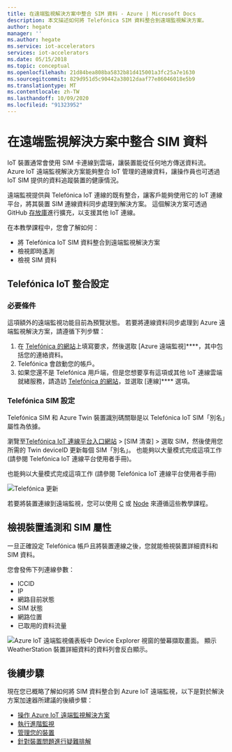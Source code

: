 ```yaml
---
title: 在遠端監視解決方案中整合 SIM 資料 - Azure | Microsoft Docs
description: 本文描述如何將 Telefónica SIM 資料整合到遠端監視解決方案。
author: hegate
manager: ''
ms.author: hegate
ms.service: iot-accelerators
services: iot-accelerators
ms.date: 05/15/2018
ms.topic: conceptual
ms.openlocfilehash: 21d84bea808ba5832b81d415001a3fc25a7e1630
ms.sourcegitcommit: 829d951d5c90442a38012daaf77e86046018e5b9
ms.translationtype: MT
ms.contentlocale: zh-TW
ms.lasthandoff: 10/09/2020
ms.locfileid: "91323952"
---
```

# <a name="integrate-sim-data-in-the-remote-monitoring-solution"></a>在遠端監視解決方案中整合 SIM 資料

IoT 裝置通常會使用 SIM 卡連線到雲端，讓裝置能從任何地方傳送資料流。 Azure IoT 遠端監視解決方案能夠整合 IoT 管理的連線資料，讓操作員也可透過 IoT SIM 提供的資料追蹤裝置的健康情況。

遠端監視提供與 Telefónica IoT 連線的既有整合，讓客戶能夠使用它的 IoT 連線平台，將其裝置 SIM 連線資料同步處理到解決方案。 這個解決方案可透過 GitHub [存放庫](https://github.com/Azure/azure-iot-pcs-remote-monitoring-dotnet)進行擴充，以支援其他 IoT 連線。

在本教學課程中，您會了解如何：

* 將 Telefónica IoT SIM 資料整合到遠端監視解決方案
* 檢視即時遙測
* 檢視 SIM 資料

## <a name="telefnica-iot-integration-setup"></a>Telefónica IoT 整合設定

### <a name="prerequisites"></a>必要條件

這項額外的遠端監視功能目前為預覽狀態。 若要將連線資料同步處理到 Azure 遠端監視解決方案，請遵循下列步驟：

1. 在 [Telefónica 的網站](https://iot.telefonica.com/contact)上填寫要求，然後選取 [Azure 遠端監視]****，其中包括您的連絡資料。
2. Telefónica 會啟動您的帳戶。
3. 如果您還不是 Telefónica 用戶端，但是您想要享有這項或其他 IoT 連線雲端就緒服務，請造訪 [Telefónica 的網站](https://iot.telefonica.com/)，並選取 [連線]**** 選項。

### <a name="telefnica-sim-setup"></a>Telefónica SIM 設定
Telefónica SIM 和 Azure Twin 裝置識別碼關聯是以 Telefónica IoT SIM「別名」屬性為依據。 

瀏覽至[Telefónica IoT 連線平台入口網站](https://m2m-movistar-es.telefonica.com/) > [SIM 清查] > 選取 SIM，然後使用您所需的 Twin deviceID 更新每個 SIM「別名」。 也能夠以大量模式完成這項工作 (請參閱 Telefónica IoT 連線平台使用者手冊)。

也能夠以大量模式完成這項工作 (請參閱 Telefónica IoT 連線平台使用者手冊)

![Telefónica 更新](./media/iot-accelerators-remote-monitoring-telefonica-sim/telefonica_site.png)

若要將裝置連線到遠端監視，您可以使用 [C](iot-accelerators-connecting-devices-linux.md) 或 [Node](iot-accelerators-connecting-devices-node.md) 來遵循這些教學課程。 

## <a name="view-device-telemetry-and-sim-properties"></a>檢視裝置遙測和 SIM 屬性

一旦正確設定 Telefónica 帳戶且將裝置連線之後，您就能檢視裝置詳細資料和 SIM 資料。

您會發佈下列連線參數：

* ICCID
* IP
* 網路目前狀態
* SIM 狀態
* 網路位置
* 已取用的資料流量

![Azure IoT 遠端監視儀表板中 Device Explorer 視窗的螢幕擷取畫面。 顯示 WeatherStation 裝置詳細資料的資料列會反白顯示。](./media/iot-accelerators-remote-monitoring-telefonica-sim/dashboard.png)

## <a name="next-steps"></a>後續步驟

現在您已概略了解如何將 SIM 資料整合到 Azure IoT 遠端監視，以下是對於解決方案加速器所建議的後續步驟：

* [操作 Azure IoT 遠端監視解決方案](quickstart-remote-monitoring-deploy.md)
* [執行進階監視](iot-accelerators-remote-monitoring-monitor.md)
* [管理您的裝置](iot-accelerators-remote-monitoring-manage.md)
* [針對裝置問題進行疑難排解](iot-accelerators-remote-monitoring-maintain.md)

